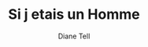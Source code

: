 ---
layout: post
title: Si j etais un Homme
author: Diane Tell
language: "Français"
image:
  artist: diane-tell.png
---